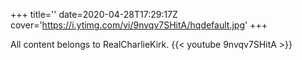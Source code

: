 +++
title=''
date=2020-04-28T17:29:17Z
cover='https://i.ytimg.com/vi/9nvqv7SHitA/hqdefault.jpg'
+++

All content belongs to RealCharlieKirk.
{{< youtube 9nvqv7SHitA >}}
